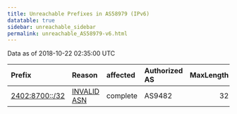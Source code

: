 ```yaml
---
title: Unreachable Prefixes in AS58979 (IPv6)
datatable: true
sidebar: unreachable_sidebar
permalink: unreachable_AS58979-v6.html
---
```


Data as of 2018-10-22 02:35:00 UTC


<div class="datatable-begin"></div>

| Prefix                                                 | Reason                                                                                                | affected   | Authorized AS   |   MaxLength | Anchor                                       |   unreachable /48s |
|:-------------------------------------------------------|:------------------------------------------------------------------------------------------------------|:-----------|:----------------|------------:|:---------------------------------------------|-------------------:|
| [2402:8700::/32](https://stat.ripe.net/2402:8700::/32) | [INVALID ASN](https://rpki-validator.ripe.net/announcement-preview?asn=AS58979&prefix=2402:8700::/32) | complete   | AS9482          |          32 | [APNIC](unreachable_APNIC_RPKI_Root-v6.html) |              65536 |

<div class="datatable-end"></div>
